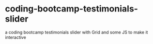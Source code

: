 # coding-bootcamp-testimonials-slider
a coding bootcamp testimonials slider with Grid and some JS to make it interactive
